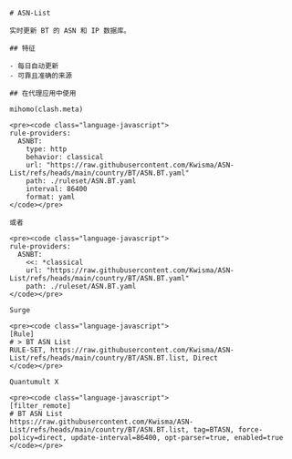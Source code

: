 
    # ASN-List
    
    实时更新 BT 的 ASN 和 IP 数据库。
    
    ## 特征
    
    - 每日自动更新
    - 可靠且准确的来源
    
    ## 在代理应用中使用
    
    mihomo(clash.meta)
   
    <pre><code class="language-javascript">
    rule-providers:
      ASNBT:
        type: http
        behavior: classical
        url: "https://raw.githubusercontent.com/Kwisma/ASN-List/refs/heads/main/country/BT/ASN.BT.yaml"
        path: ./ruleset/ASN.BT.yaml
        interval: 86400
        format: yaml
    </code></pre>

    或者

    <pre><code class="language-javascript">
    rule-providers:
      ASNBT:
        <<: *classical
        url: "https://raw.githubusercontent.com/Kwisma/ASN-List/refs/heads/main/country/BT/ASN.BT.yaml"
        path: ./ruleset/ASN.BT.yaml
    </code></pre>
    
    Surge
    
    <pre><code class="language-javascript">
    [Rule]
    # > BT ASN List
    RULE-SET, https://raw.githubusercontent.com/Kwisma/ASN-List/refs/heads/main/country/BT/ASN.BT.list, Direct
    </code></pre>
    
    Quantumult X
    
    <pre><code class="language-javascript">
    [filter_remote]
    # BT ASN List
    https://raw.githubusercontent.com/Kwisma/ASN-List/refs/heads/main/country/BT/ASN.BT.list, tag=BTASN, force-policy=direct, update-interval=86400, opt-parser=true, enabled=true
    </code></pre>
    